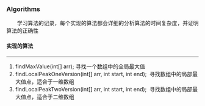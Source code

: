 ### Algorithms
　　学习算法的记录，每个实现的算法都会详细的分析算法的时间复杂度，并证明算法的正确性

#### **实现的算法**
***

1. findMaxValue(int[] arr); 寻找一个数组中的全局最大值
2. findLocalPeakOneVersion(int[] arr, int start, int end);  寻找数组中的局部最大值点，适合于一维数组
3. findLocalPeakTwoVersion(int[] arr, int start, int end);  寻找数组中的局部最大值点，适合于二维数组
